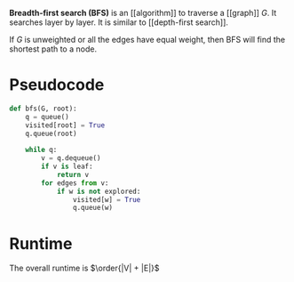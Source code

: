 **Breadth-first search (BFS)** is an [[algorithm]] to traverse a [[graph]] $G$. It searches layer by layer. It is similar to [[depth-first search]].

If $G$ is unweighted or all the edges have equal weight, then BFS will find the shortest path to a node.

# Pseudocode

```python
def bfs(G, root):
    q = queue()
    visited[root] = True
    q.queue(root)
    
    while q:
        v = q.dequeue()
        if v is leaf:
            return v
        for edges from v:
            if w is not explored:
                visited[w] = True
                q.queue(w)
```

# Runtime

The overall runtime is $\order{|V| + |E|}$